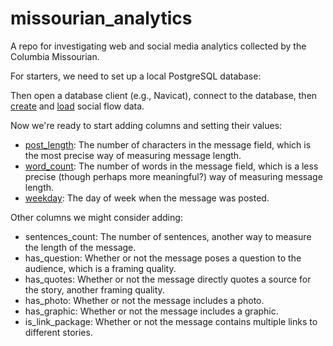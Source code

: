 # missourian_analytics
A repo for investigating web and social media analytics collected by the Columbia Missourian.

For starters, we need to set up a local PostgreSQL database:

Then open a database client (e.g., Navicat), connect to the database, then [create](https://github.com/gordonje/missourian_analytics.git/blob/master/create_social_flow.sql) and [load](https://github.com/gordonje/missourian_analytics.git/blob/master/load_social_flow.sql) social flow data.

Now we're ready to start adding columns and setting their values:

*	[post_length](https://github.com/gordonje/missourian_analytics.git/blob/master/add_post_len.sql): The number of characters in the message field, which is the most precise way of measuring message length.
* 	[word_count](https://github.com/gordonje/missourian_analytics.git/blob/master/add_word_count.sql): The number of words in the message field, which is a less precise (though perhaps more meaningful?) way of measuring message length.
*	[weekday](https://github.com/gordonje/missourian_analytics.git/blob/master/add_day_of_week.sql): The day of week when the message was posted.

Other columns we might consider adding:

*	sentences_count: The number of sentences, another way to measure the length of the message.
*	has_question: Whether or not the message poses a question to the audience, which is a framing quality.
*	has_quotes: Whether or not the message directly quotes a source for the story, another framing quality.
*	has_photo: Whether or not the message includes a photo.
*	has_graphic: Whether or not the message includes a graphic.
*	is_link_package: Whether or not the message contains multiple links to different stories.
